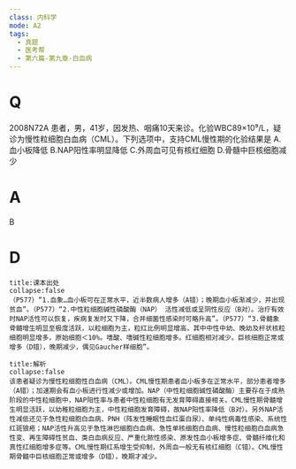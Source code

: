 ```yaml
---
class: 内科学
mode: A2
tags:
  - 真题
  - 医考帮
  - 第六篇-第九章-白血病
---
```


# Q
2008N72A 患者，男，41岁，因发热、咽痛10天来诊。化验WBC89×10⁹/L，疑诊为慢性粒细胞白血病（CML）。下列选项中，支持CML慢性期的化验结果是
A.血小板降低
B.NAP阳性率明显降低
C.外周血可见有核红细胞
D.骨髓中巨核细胞减少

# A
B
# D
```ad-note
title:课本出处
collapse:false
（P577）“1.血象…血小板可在正常水平，近半数病人增多（A错）；晚期血小板渐减少，并出现贫血”。（P577）“2.中性粒细胞碱性磷酸酶（NAP） 活性减低或呈阴性反应（B对）。治疗有效时NAP活性可以恢复，疾病复发时又下降，合并细菌性感染时可略升高”。（P577）“3.骨髓象 骨髓增生明显至极度活跃，以粒细胞为主，粒红比例明显增高，其中中性中幼、晚幼及杆状核粒细胞明显增多，原始细胞＜10%。嗜酸、嗜碱性粒细胞增多。红细胞相对减少。巨核细胞正常或增多（D错），晚期减少，偶见Gaucher样细胞”。
```

```ad-summary
title:解析
collapse:false
该患者疑诊为慢性粒细胞性白血病（CML）。CML慢性期患者血小板多在正常水平，部分患者增多（A错）；加速期会有血小板进行性减少或增加。NAP（中性粒细胞碱性磷酸酶）主要存在于成熟阶段的中性粒细胞中，NAP阳性率与患者中性粒细胞有无发育障碍直接相关。CML慢性期骨髓增生明显活跃，以幼稚粒细胞为主，中性粒细胞发育障碍，故NAP阳性率降低（B对）。另外NAP活性减低还见于急性粒细胞白血病、PNH（阵发性睡眠性血红蛋白尿）、单纯性病毒性感染、系统性红斑狼疮；NAP活性升高见于急性淋巴细胞白血病、急性单核细胞白血病、慢性粒细胞白血病急性变、再生障碍性贫血、类白血病反应、严重化脓性感染、原发性血小板增多症、骨髓纤维化和真性红细胞增多症等。CML慢性期红系增生受抑制，外周血一般无有核红细胞（C错）。CML慢性期骨髓中巨核细胞正常或增多（D错），晚期才减少。
```

